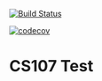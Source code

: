 [![Build Status](https://travis-ci.org/anita76/cs107test.svg?branch=main)](https://travis-ci.org/anita76/cs107test)

[![codecov](https://codecov.io/gh/anita76/cs107test/branch/master/graph/badge.svg?token=E84G7Y8MLJ)](undefined)

# CS107 Test